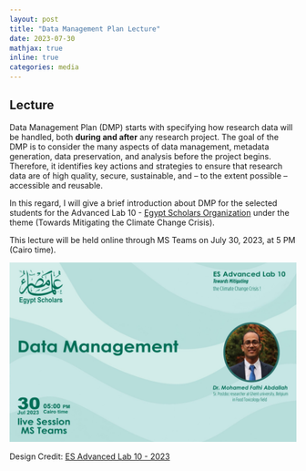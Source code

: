 ```yaml
---
layout: post
title: "Data Management Plan Lecture"
date: 2023-07-30
mathjax: true
inline: true
categories: media
---
```


## Lecture

Data Management Plan (DMP) starts with specifying how research data will be handled, both **during and after** any research project. The goal of the DMP is to consider the many aspects of data management, metadata generation, data preservation, and analysis before the project begins. Therefore, it identifies key actions and strategies to ensure that research data are of high quality, secure, sustainable, and – to the extent possible – accessible and reusable.

In this regard, I will give a brief introduction about DMP for the selected students for the Advanced Lab 10 - [Egypt Scholars Organization](https://egyptscholars.org/) under the theme (Towards Mitigating the Climate Change Crisis).

This lecture will be held online through MS Teams on July 30, 2023, at 5 PM (Cairo time).

<div class="image-container">
  <a href="/images/2023_07_30.jpeg" target="_blank" rel="noopener">
    <img class="Lecture" src="/images/2023_07_30.jpeg" alt="Lecture">
  </a>
</div>
<p class="caption">Design Credit: <a href="https://egyptscholars.org/" target="_blank" rel="noopener">ES Advanced Lab 10 - 2023</a></p>

<style>
    .a2a_kit {
        float: right; /* Float the div to the right */
        margin: 10px; /* Add some margin for spacing */
    }
</style>

<!-- AddToAny BEGIN -->
<div class="a2a_kit a2a_kit_size_32 a2a_default_style">
    <a class="a2a_dd" href="https://www.addtoany.com/share"></a>
    <a class="a2a_button_facebook"></a>
    <a class="a2a_button_linkedin"></a>
    <a class="a2a_button_x"></a>
    <a class="a2a_button_microsoft_teams"></a>
    <a class="a2a_button_whatsapp"></a>
    <a class="a2a_button_pinterest"></a>
    <a class="a2a_button_email"></a>
</div>
<script>
    var a2a_config = a2a_config || {};
    a2a_config.num_services = 12;
</script>
<script async src="https://static.addtoany.com/menu/page.js"></script>
<!-- AddToAny END -->
